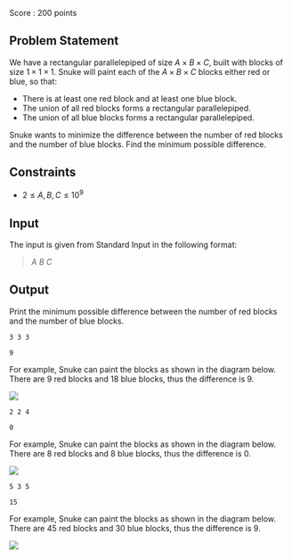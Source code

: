 Score : $200$ points

## Problem Statement

We have a rectangular parallelepiped of size $A \times B \times C$, built with blocks of size $1 \times 1 \times 1$. Snuke will paint each of the $A \times B \times C$ blocks either red or blue, so that:

- There is at least one red block and at least one blue block.
- The union of all red blocks forms a rectangular parallelepiped.
- The union of all blue blocks forms a rectangular parallelepiped.

Snuke wants to minimize the difference between the number of red blocks and the number of blue blocks. Find the minimum possible difference.

## Constraints

- $2 \leq A,B,C \leq 10^9$

## Input

The input is given from Standard Input in the following format:

> $A$ $B$ $C$

## Output

Print the minimum possible difference between the number of red blocks and the number of blue blocks.

```input1
3 3 3
```

```output1
9
```

For example, Snuke can paint the blocks as shown in the diagram below.
There are $9$ red blocks and $18$ blue blocks, thus the difference is $9$.

![](https://atcoder.jp/img/agc/004/gatbantar/A_1.png)

```input2
2 2 4
```

```output2
0
```

For example, Snuke can paint the blocks as shown in the diagram below.
There are $8$ red blocks and $8$ blue blocks, thus the difference is $0$.

![](https://atcoder.jp/img/agc/004/gatbantar/A_2.png)

```input3
5 3 5
```

```output3
15
```

For example, Snuke can paint the blocks as shown in the diagram below.
There are $45$ red blocks and $30$ blue blocks, thus the difference is $9$.

![](https://atcoder.jp/img/agc/004/gatbantar/A_3.png)